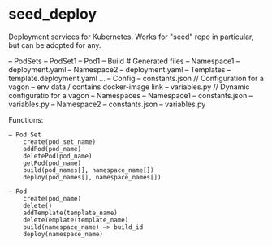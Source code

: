 # seed_deploy
Deployment services for Kubernetes. Works for "seed" repo in particular, but can be adopted for any.

– PodSets
	– PodSet1
		– Pod1
			– Build # Generated files
				– Namespace1
					– deployment.yaml
				– Namespace2
					– deployment.yaml
			– Templates
				– template.deployment.yaml
				...
			– Config
				– constants.json  // Configuration for a vagon – env data / contains docker-image link
				– variables.py    // Dynamic configuratio for a vagon
– Namespaces
	– Namespace1
		– constants.json
		– variables.py 
	– Namespace2
		– constants.json
		– variables.py


Functions:

	– Pod Set
		create(pod_set_name)
		addPod(pod_name)
		deletePod(pod_name)
		getPod(pod_name)
		build(pod_names[], namespace_name[])
		deploy(pod_names[], namespace_names[])

	– Pod
		create(pod_name)
		delete()
		addTemplate(template_name)
		deleteTemplate(template_name)
		build(namespace_name) –> build_id
		deploy(namespace_name)





